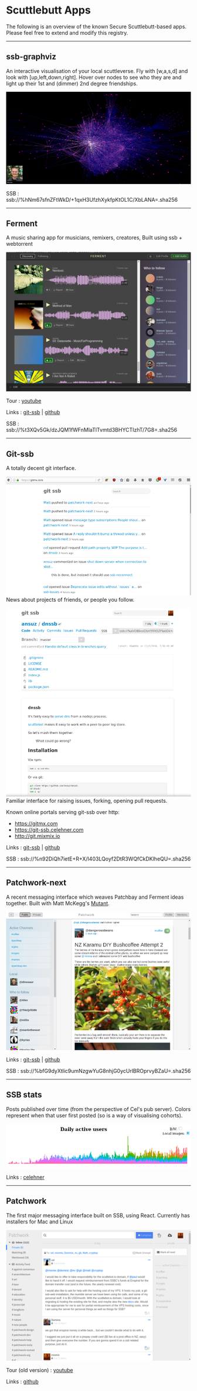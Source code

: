# Scuttlebutt Apps

The following is an overview of the known Secure Scuttlebutt-based apps.
Please feel free to extend and modify this registry.

---

## ssb-graphviz

An interactive visualisation of your local scuttleverse.
Fly with [w,a,s,d] and look with [up,left,down,right].
Hover over nodes to see who they are and light up their 1st and (dimmer) 2nd degree friendships.

![ssb-graphviz](./assets/graph-viz.png)

SSB : ssb://%hNm67sfnZFtWkD/+1qxH3UfzhXykfpKtOL1C/XbLANA=.sha256

--- 

## Ferment

A music sharing app for musicians, remixers, creatores, Built using ssb + webtorrent

![ferment](./assets/ferment.png)

Tour : [youtube](https://www.youtube.com/watch?v=xgvxXbWYmrI)

Links : [git-ssb](https://git-ssb.celehner.com/%25t3XQv5Gk%2FdzJQM1fWFnMlaTlTvmtd3BHYCTIzhT%2F7G8%3D.sha256) | [github](https://github.com/mmckegg/ferment)

SSB : ssb://%t3XQv5Gk/dzJQM1fWFnMlaTlTvmtd3BHYCTIzhT/7G8=.sha256


---

## Git-ssb

A totally decent git interface.

![git-ssb-index](./assets/git-ssb-index.png)
News about projects of friends, or people you follow.

![git-ssb-repo](./assets/git-ssb-repo.png)
Familiar interface for raising issues, forking, opening pull requests.

Known online portals serving git-ssb over http: 
 - https://gitmx.com
 - https://git-ssb.celehner.com
 - http://git.mixmix.io

Links : [git-ssb](https://git-ssb.celehner.com/%25n92DiQh7ietE%2BR%2BX%2FI403LQoyf2DtR3WQfCkDKlheQU%3D.sha256) | [github](https://github.com/clehner/git-ssb)

SSB : ssb://%n92DiQh7ietE+R+X/I403LQoyf2DtR3WQfCkDKlheQU=.sha256 


---

## Patchwork-next

A recent messaging interface which weaves Patchbay and Ferment ideas together. Built with Matt McKegg's [Mutant](https://github.com/mmckegg/mutant).

![patchwork-next](./assets/patchwork-next.png)

Links : [git-ssb](https://git-ssb.celehner.com/%25bfG9dyXtlic9umNzgwYuG8nhjG0ycUrlBROprvyBZaU%3D.sha256) | [github](https://github.com/mmckegg/patchwork-next)

SSB : ssb://%bfG9dyXtlic9umNzgwYuG8nhjG0ycUrlBROprvyBZaU=.sha256


---

## SSB stats

Posts published over time (from the perspective of Cel's pub server). Colors represent when that user first posted (so is a way of visualising cohorts).

![ssb-stats](./assets/ssb-stats.png)

Links : [celehner](https://celehner.com/ssbc/stats/daily.html)


---

## Patchwork

The first major messaging interface built on SSB, using React. Currently has installers for Mac and Linux

![patchwork](./assets/patchwork.png)

Tour (old version) : [youtube](https://www.youtube.com/watch?v=vmQUfZMCVJ0)

Links : [github](https://github.com/ssbc/patchwork-electron)

